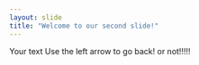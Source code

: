 ```yaml
---
layout: slide
title: "Welcome to our second slide!"
---
```

Your text
Use the left arrow to go back!
or not!!!!!